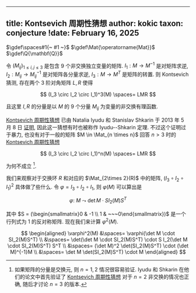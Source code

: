
---
title: Kontsevich 周期性猜想
author: kokic
taxon: conjecture
!date: February 16, 2025
---

$\gdef\spaces#1{~ #1 ~}$
$\gdef\Mat{\operatorname{Mat}}$
$\gdef\Q{\mathbf{Q}}$

令 $(M_{ij})_{1 \le i,j \le 3}$ 是包含 $9$ 个非交换独立变量的矩阵. $I_1: M \to M^{-1}$ 是对矩阵求逆, $I_2: M_{ij} \to M_{ij}^{-1}$ 是对矩阵各分量求逆, $I_3: M \to M^T$ 是矩阵的转置. 则 Kontsevich 猜测, 存在两个 $3$ 阶对角矩阵 $L,R$ 使得

$$
(I_3 \circ I_2 \circ I_1)^3(M) \spaces= LMR
$$

且这里 $I,R$ 的分量是以 $M$ 的 $9$ 个分量 $M_{ij}$ 为变量的非交换有理函数. 

[Kontsevich 周期性猜想](/linear-algebra/kontsevich-periodicity) 已由 Natalia Iyudu 和 Stanislav Shkarin 于 2013 年 5 月 8 日 [证明](https://arxiv.org/abs/1305.1965v3), 因此这一猜想有时也被称作 Iyudu--Shkarin 定理. 不过这个证明过于暴力, 也没有对于一般的矩阵 $M \in \Mat_{n \times n}$ 回答 $n>3$ 时的 [Kontsevich 周期性猜想](/linear-algebra/kontsevich-periodicity) 

$$
(I_3 \circ I_2 \circ I_1)^n(M) \spaces= LMR
$$

为何不成立 [^kontsevich-hold].  

我们来观察对于交换环 $R$ 和对应的 $\Mat_{2\times 2}(R)$ 中的矩阵, $(I_3 \circ I_2 \circ I_1)^2$ 具体做了些什么. 令 $\varphi = I_3 \circ I_2 \circ I_1$, 则 $\varphi(M)$ 可以算出是

$$
\varphi: ~ M ~\leadsto~ \det M \cdot S I_2(M) S^T
$$

其中 $S = (\begin{smallmatrix}0 & -1 \\ 1 & ~~~0\end{smallmatrix})$ 是一个行列式为 $1$ 的反对称矩阵. 现在我们来计算 $\varphi^2(M)$. 

$$
\begin{aligned}
\varphi^2(M) 
&\spaces= \varphi(\det M \cdot SI_2(M)S^T) \\
&\spaces= \det(\det M \cdot SI_2(M)S^T) \cdot S I_2(\det M \cdot SI_2(M)S^T) S^T \\
&\spaces= (\det M)^2 \det(SI_2(M)S^T) \cdot (\det M)^{-1}M \\
&\spaces= \det M \det(SI_2(M)S^T) \cdot M
\end{aligned}
$$

[^kontsevich-hold]: 如果矩阵的分量是交换元, 则 $n=1,2$ 情况很容易验证. Iyudu 和 Shkarin 在他们的论文中首先验证了 [Kontsevich 周期性猜想](/linear-algebra/kontsevich-periodicity) 对于 $n=2$ 非交换的情况也正确, 随后才讨论 $n=3$ 的版本. 
